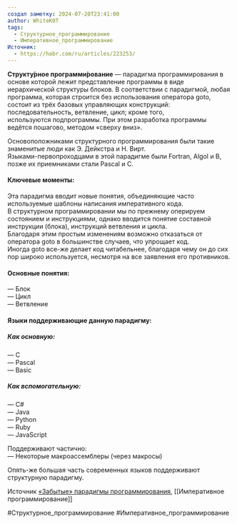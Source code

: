 ```yaml
---
создал заметку: 2024-07-20T23:41:00
author: WhiteK0T
tags:
  - Структурное_программирование
  - Императивное_программирование
Источник:
  - https://habr.com/ru/articles/223253/
---
```

**Структу́рное программи́рование** — парадигма программирования в основе которой лежит представление программы в виде иерархической структуры блоков. 
В соответствии с парадигмой, любая программа, которая строится без использования оператора goto, состоит из трёх базовых управляющих конструкций: последовательность, ветвление, цикл; кроме того, используются подпрограммы. При этом разработка программы ведётся пошагово, методом «сверху вниз».

Основоположниками структурного программирования были такие знаменитые люди как Э. Дейкстра и Н. Вирт.   
Языками-первопроходцами в этой парадигме были Fortran, Algol и B, позже их приемниками стали Pascal и C.  

#### Ключевые моменты:
  
Эта парадигма вводит новые понятия, объединяющие часто используемые шаблоны написания императивного кода.  
В структурном программировании мы по прежнему оперируем состоянием и инструкциями, однако вводится понятие составной инструкции (блока), инструкций ветвления и цикла.  
Благодаря этим простым изменениям возможно отказаться от оператора goto в большинстве случаев, что упрощает код.  
Иногда goto все-же делает код читабельнее, благодаря чему он до сих пор широко используется, несмотря на все заявления его противников.  

#### Основные понятия:
  
— Блок  
— Цикл  
— Ветвление  

#### Языки поддерживающие данную парадигму:

##### Как основную:
  
— C  
— Pascal  
— Basic  

##### Как вспомогательную:
  
— C#  
— Java  
— Python  
— Ruby  
— JavaScript  
  
Поддерживают частично:  
— Некоторые макроассемблеры (через макросы)  
  
Опять-же большая часть современных языков поддерживают структурную парадигму.

Источник [«Забытые» парадигмы программирования](https://habr.com/ru/articles/223253/), [[Императивное программирование]]

#Структурное_программирование 
#Императивное_программирование 